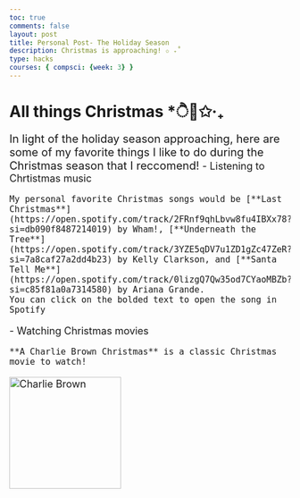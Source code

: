 ```yaml
---
toc: true
comments: false
layout: post
title: Personal Post- The Holiday Season
description: Christmas is approaching! ✩ ₊˚
type: hacks
courses: { compsci: {week: 3} }
---
```


# All things Christmas *ੈ🎄✩‧₊
<span style="font-size: 20px;">
In light of the holiday season approaching, here are some of my favorite things I like to do during the Christmas season that I reccomend! 

<span style="font-size: 18px;">
- Listening to Chrtistmas music

    My personal favorite Christmas songs would be [**Last Christmas**](https://open.spotify.com/track/2FRnf9qhLbvw8fu4IBXx78?si=db090f8487214019) by Wham!, [**Underneath the Tree**](https://open.spotify.com/track/3YZE5qDV7u1ZD1gZc47ZeR?si=7a8caf27a2dd4b23) by Kelly Clarkson, and [**Santa Tell Me**](https://open.spotify.com/track/0lizgQ7Qw35od7CYaoMBZb?si=c85f81a0a7314580) by Ariana Grande. 
    You can click on the bolded text to open the song in Spotify 



<span style="font-size: 18px;">
- Watching Christmas movies

    **A Charlie Brown Christmas** is a classic Christmas movie to watch! 
<img src="https://media4.giphy.com/media/PcKgXgisPwieA/giphy.gif" alt="Charlie Brown" style="width: 200px;">